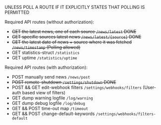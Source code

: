 UNLESS POLL A ROUTE IF IT EXPLICITLY STATES THAT POLLING IS PERMITTED

Required API routes (without authorization):
- ~~GET the latest news, one of each source `/news/latest` DONE~~
- ~~GET specific sources latest news `/news/latest/{source}` DONE~~
- ~~GET the latest date of news + source where it was fetched `/news/timestamp` (Polling allowed)~~
- GET statistics-struct `/statistics`
- GET uptime `/statistics/uptime`
 
Required API routes (with authorization):
- POST manually send news `/news/post`
- ~~POST remote-shutdown `/settings/shutdown` DONE~~
- POST && GET edit-webhook filters `/settings/webhooks/filters` (User-auth based view of filters)
- GET dump warning logfile `/log/warning`
- GET dump debug logfile `/log/debug`
- GET && POST time-out map `/timeout`
- GET && POST change-default-keywords `/settings/webhooks/filters-default`